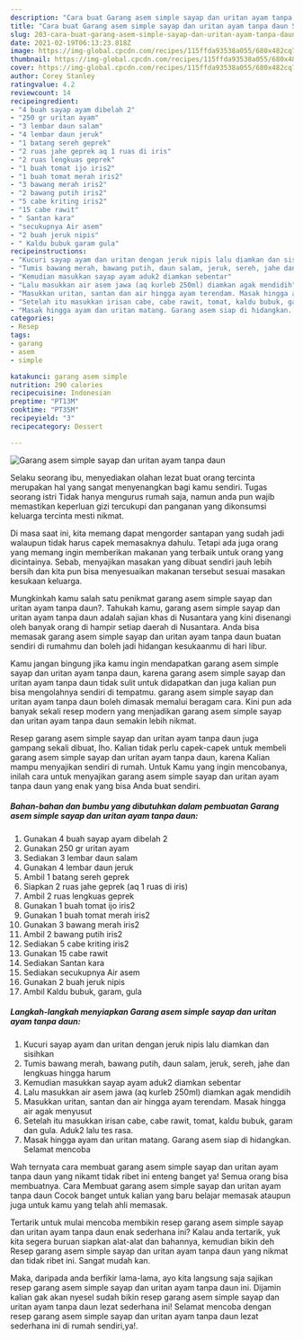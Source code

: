 ```yaml
---
description: "Cara buat Garang asem simple sayap dan uritan ayam tanpa daun Sederhana dan Mudah Dibuat"
title: "Cara buat Garang asem simple sayap dan uritan ayam tanpa daun Sederhana dan Mudah Dibuat"
slug: 203-cara-buat-garang-asem-simple-sayap-dan-uritan-ayam-tanpa-daun-sederhana-dan-mudah-dibuat
date: 2021-02-19T06:13:23.818Z
image: https://img-global.cpcdn.com/recipes/115ffda93538a055/680x482cq70/garang-asem-simple-sayap-dan-uritan-ayam-tanpa-daun-foto-resep-utama.jpg
thumbnail: https://img-global.cpcdn.com/recipes/115ffda93538a055/680x482cq70/garang-asem-simple-sayap-dan-uritan-ayam-tanpa-daun-foto-resep-utama.jpg
cover: https://img-global.cpcdn.com/recipes/115ffda93538a055/680x482cq70/garang-asem-simple-sayap-dan-uritan-ayam-tanpa-daun-foto-resep-utama.jpg
author: Corey Stanley
ratingvalue: 4.2
reviewcount: 14
recipeingredient:
- "4 buah sayap ayam dibelah 2"
- "250 gr uritan ayam"
- "3 lembar daun salam"
- "4 lembar daun jeruk"
- "1 batang sereh geprek"
- "2 ruas jahe geprek aq 1 ruas di iris"
- "2 ruas lengkuas geprek"
- "1 buah tomat ijo iris2"
- "1 buah tomat merah iris2"
- "3 bawang merah iris2"
- "2 bawang putih iris2"
- "5 cabe kriting iris2"
- "15 cabe rawit"
- " Santan kara"
- "secukupnya Air asem"
- "2 buah jeruk nipis"
- " Kaldu bubuk garam gula"
recipeinstructions:
- "Kucuri sayap ayam dan uritan dengan jeruk nipis lalu diamkan dan sisihkan"
- "Tumis bawang merah, bawang putih, daun salam, jeruk, sereh, jahe dan lengkuas hingga harum"
- "Kemudian masukkan sayap ayam aduk2 diamkan sebentar"
- "Lalu masukkan air asem jawa (aq kurleb 250ml) diamkan agak mendidih"
- "Masukkan uritan, santan dan air hingga ayam terendam. Masak hingga air agak menyusut"
- "Setelah itu masukkan irisan cabe, cabe rawit, tomat, kaldu bubuk, garam dan gula. Aduk2 lalu tes rasa."
- "Masak hingga ayam dan uritan matang. Garang asem siap di hidangkan. Selamat mencoba"
categories:
- Resep
tags:
- garang
- asem
- simple

katakunci: garang asem simple 
nutrition: 290 calories
recipecuisine: Indonesian
preptime: "PT13M"
cooktime: "PT35M"
recipeyield: "3"
recipecategory: Dessert

---
```



![Garang asem simple sayap dan uritan ayam tanpa daun](https://img-global.cpcdn.com/recipes/115ffda93538a055/680x482cq70/garang-asem-simple-sayap-dan-uritan-ayam-tanpa-daun-foto-resep-utama.jpg)

Selaku seorang ibu, menyediakan olahan lezat buat orang tercinta merupakan hal yang sangat menyenangkan bagi kamu sendiri. Tugas seorang istri Tidak hanya mengurus rumah saja, namun anda pun wajib memastikan keperluan gizi tercukupi dan panganan yang dikonsumsi keluarga tercinta mesti nikmat.

Di masa  saat ini, kita memang dapat mengorder santapan yang sudah jadi walaupun tidak harus capek memasaknya dahulu. Tetapi ada juga orang yang memang ingin memberikan makanan yang terbaik untuk orang yang dicintainya. Sebab, menyajikan masakan yang dibuat sendiri jauh lebih bersih dan kita pun bisa menyesuaikan makanan tersebut sesuai masakan kesukaan keluarga. 



Mungkinkah kamu salah satu penikmat garang asem simple sayap dan uritan ayam tanpa daun?. Tahukah kamu, garang asem simple sayap dan uritan ayam tanpa daun adalah sajian khas di Nusantara yang kini disenangi oleh banyak orang di hampir setiap daerah di Nusantara. Anda bisa memasak garang asem simple sayap dan uritan ayam tanpa daun buatan sendiri di rumahmu dan boleh jadi hidangan kesukaanmu di hari libur.

Kamu jangan bingung jika kamu ingin mendapatkan garang asem simple sayap dan uritan ayam tanpa daun, karena garang asem simple sayap dan uritan ayam tanpa daun tidak sulit untuk didapatkan dan juga kalian pun bisa mengolahnya sendiri di tempatmu. garang asem simple sayap dan uritan ayam tanpa daun boleh dimasak memalui beragam cara. Kini pun ada banyak sekali resep modern yang menjadikan garang asem simple sayap dan uritan ayam tanpa daun semakin lebih nikmat.

Resep garang asem simple sayap dan uritan ayam tanpa daun juga gampang sekali dibuat, lho. Kalian tidak perlu capek-capek untuk membeli garang asem simple sayap dan uritan ayam tanpa daun, karena Kalian mampu menyajikan sendiri di rumah. Untuk Kamu yang ingin mencobanya, inilah cara untuk menyajikan garang asem simple sayap dan uritan ayam tanpa daun yang enak yang bisa Anda buat sendiri.

<!--inarticleads1-->

##### Bahan-bahan dan bumbu yang dibutuhkan dalam pembuatan Garang asem simple sayap dan uritan ayam tanpa daun:

1. Gunakan 4 buah sayap ayam dibelah 2
1. Gunakan 250 gr uritan ayam
1. Sediakan 3 lembar daun salam
1. Gunakan 4 lembar daun jeruk
1. Ambil 1 batang sereh geprek
1. Siapkan 2 ruas jahe geprek (aq 1 ruas di iris)
1. Ambil 2 ruas lengkuas geprek
1. Gunakan 1 buah tomat ijo iris2
1. Gunakan 1 buah tomat merah iris2
1. Gunakan 3 bawang merah iris2
1. Ambil 2 bawang putih iris2
1. Sediakan 5 cabe kriting iris2
1. Gunakan 15 cabe rawit
1. Sediakan  Santan kara
1. Sediakan secukupnya Air asem
1. Gunakan 2 buah jeruk nipis
1. Ambil  Kaldu bubuk, garam, gula




<!--inarticleads2-->

##### Langkah-langkah menyiapkan Garang asem simple sayap dan uritan ayam tanpa daun:

1. Kucuri sayap ayam dan uritan dengan jeruk nipis lalu diamkan dan sisihkan
1. Tumis bawang merah, bawang putih, daun salam, jeruk, sereh, jahe dan lengkuas hingga harum
1. Kemudian masukkan sayap ayam aduk2 diamkan sebentar
1. Lalu masukkan air asem jawa (aq kurleb 250ml) diamkan agak mendidih
1. Masukkan uritan, santan dan air hingga ayam terendam. Masak hingga air agak menyusut
1. Setelah itu masukkan irisan cabe, cabe rawit, tomat, kaldu bubuk, garam dan gula. Aduk2 lalu tes rasa.
1. Masak hingga ayam dan uritan matang. Garang asem siap di hidangkan. Selamat mencoba




Wah ternyata cara membuat garang asem simple sayap dan uritan ayam tanpa daun yang nikamt tidak ribet ini enteng banget ya! Semua orang bisa membuatnya. Cara Membuat garang asem simple sayap dan uritan ayam tanpa daun Cocok banget untuk kalian yang baru belajar memasak ataupun juga untuk kamu yang telah ahli memasak.

Tertarik untuk mulai mencoba membikin resep garang asem simple sayap dan uritan ayam tanpa daun enak sederhana ini? Kalau anda tertarik, yuk kita segera buruan siapkan alat-alat dan bahannya, kemudian bikin deh Resep garang asem simple sayap dan uritan ayam tanpa daun yang nikmat dan tidak ribet ini. Sangat mudah kan. 

Maka, daripada anda berfikir lama-lama, ayo kita langsung saja sajikan resep garang asem simple sayap dan uritan ayam tanpa daun ini. Dijamin kalian gak akan nyesel sudah bikin resep garang asem simple sayap dan uritan ayam tanpa daun lezat sederhana ini! Selamat mencoba dengan resep garang asem simple sayap dan uritan ayam tanpa daun lezat sederhana ini di rumah sendiri,ya!.

